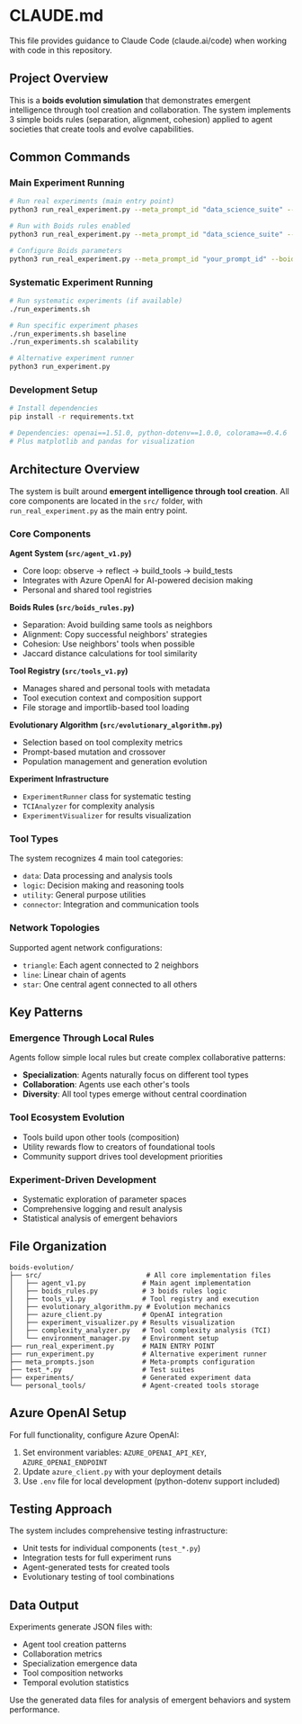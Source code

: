 # CLAUDE.md

This file provides guidance to Claude Code (claude.ai/code) when working with code in this repository.

## Project Overview

This is a **boids evolution simulation** that demonstrates emergent intelligence through tool creation and collaboration. The system implements 3 simple boids rules (separation, alignment, cohesion) applied to agent societies that create tools and evolve capabilities.

## Common Commands

### Main Experiment Running
```bash
# Run real experiments (main entry point)
python3 run_real_experiment.py --meta_prompt_id "data_science_suite" --num_agents 3 --num_rounds 10

# Run with Boids rules enabled
python3 run_real_experiment.py --meta_prompt_id "data_science_suite" --num_agents 5 --num_rounds 15 --boids_enabled

# Configure Boids parameters
python3 run_real_experiment.py --meta_prompt_id "your_prompt_id" --boids_enabled --boids_k 3 --boids_sep 0.5
```

### Systematic Experiment Running
```bash
# Run systematic experiments (if available)
./run_experiments.sh

# Run specific experiment phases
./run_experiments.sh baseline
./run_experiments.sh scalability

# Alternative experiment runner
python3 run_experiment.py
```

### Development Setup
```bash
# Install dependencies
pip install -r requirements.txt

# Dependencies: openai==1.51.0, python-dotenv==1.0.0, colorama==0.4.6
# Plus matplotlib and pandas for visualization
```

## Architecture Overview

The system is built around **emergent intelligence through tool creation**. All core components are located in the `src/` folder, with `run_real_experiment.py` as the main entry point.

### Core Components

**Agent System (`src/agent_v1.py`)**
- Core loop: observe → reflect → build_tools → build_tests
- Integrates with Azure OpenAI for AI-powered decision making
- Personal and shared tool registries

**Boids Rules (`src/boids_rules.py`)**
- Separation: Avoid building same tools as neighbors
- Alignment: Copy successful neighbors' strategies  
- Cohesion: Use neighbors' tools when possible
- Jaccard distance calculations for tool similarity

**Tool Registry (`src/tools_v1.py`)**
- Manages shared and personal tools with metadata
- Tool execution context and composition support
- File storage and importlib-based tool loading

**Evolutionary Algorithm (`src/evolutionary_algorithm.py`)**
- Selection based on tool complexity metrics
- Prompt-based mutation and crossover
- Population management and generation evolution

**Experiment Infrastructure**
- `ExperimentRunner` class for systematic testing
- `TCIAnalyzer` for complexity analysis
- `ExperimentVisualizer` for results visualization

### Tool Types
The system recognizes 4 main tool categories:
- `data`: Data processing and analysis tools
- `logic`: Decision making and reasoning tools  
- `utility`: General purpose utilities
- `connector`: Integration and communication tools

### Network Topologies
Supported agent network configurations:
- `triangle`: Each agent connected to 2 neighbors
- `line`: Linear chain of agents
- `star`: One central agent connected to all others

## Key Patterns

### Emergence Through Local Rules
Agents follow simple local rules but create complex collaborative patterns:
- **Specialization**: Agents naturally focus on different tool types
- **Collaboration**: Agents use each other's tools
- **Diversity**: All tool types emerge without central coordination

### Tool Ecosystem Evolution
- Tools build upon other tools (composition)
- Utility rewards flow to creators of foundational tools
- Community support drives tool development priorities

### Experiment-Driven Development
- Systematic exploration of parameter spaces
- Comprehensive logging and result analysis
- Statistical analysis of emergent behaviors

## File Organization

```
boids-evolution/
├── src/                          # All core implementation files
│   ├── agent_v1.py              # Main agent implementation
│   ├── boids_rules.py           # 3 boids rules logic
│   ├── tools_v1.py              # Tool registry and execution
│   ├── evolutionary_algorithm.py # Evolution mechanics
│   ├── azure_client.py          # OpenAI integration
│   ├── experiment_visualizer.py # Results visualization
│   ├── complexity_analyzer.py   # Tool complexity analysis (TCI)
│   └── environment_manager.py   # Environment setup
├── run_real_experiment.py       # MAIN ENTRY POINT
├── run_experiment.py            # Alternative experiment runner
├── meta_prompts.json            # Meta-prompts configuration
├── test_*.py                    # Test suites
├── experiments/                 # Generated experiment data
└── personal_tools/              # Agent-created tools storage
```

## Azure OpenAI Setup

For full functionality, configure Azure OpenAI:
1. Set environment variables: `AZURE_OPENAI_API_KEY`, `AZURE_OPENAI_ENDPOINT`
2. Update `azure_client.py` with your deployment details
3. Use `.env` file for local development (python-dotenv support included)

## Testing Approach

The system includes comprehensive testing infrastructure:
- Unit tests for individual components (`test_*.py`)
- Integration tests for full experiment runs
- Agent-generated tests for created tools
- Evolutionary testing of tool combinations

## Data Output

Experiments generate JSON files with:
- Agent tool creation patterns
- Collaboration metrics
- Specialization emergence data  
- Tool composition networks
- Temporal evolution statistics

Use the generated data files for analysis of emergent behaviors and system performance.